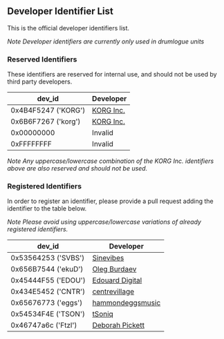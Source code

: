 ## Developer Identifier List

 This is the official developer identifiers list.
 
 *Note Developer identifiers are currently only used in drumlogue units*
 
### Reserved Identifiers

 These identifiers are reserved for internal use, and should not be used by third party developers.

 | dev_id | Developer | 
 | ---  | --- | 
 | 0x4B4F5247 ('KORG') | [KORG Inc.](https://korg.com) |
 | 0x6B6F7267 ('korg') | [KORG Inc.](https://korg.com) |
 | 0x00000000          | Invalid |
 | 0xFFFFFFFF          | Invalid |

 *Note Any uppercase/lowercase combination of the KORG Inc. identifiers above are also reserved and should not be used.*
 
### Registered Identifiers

 In order to register an identifier, please provide a pull request adding the identifier to the table below.
 
 *Note Please avoid using uppercase/lowercase variations of already registered identifiers.*

 | dev_id | Developer | 
 | --- | --- | 
 | 0x53564253 ('SVBS') | [Sinevibes](https://sinevib.es) |
 | 0x656B7544 ('ekuD') | [Oleg Burdaev](https://github.com/dukesrg) |
 | 0x45444F55 ('EDOU') | [Edouard Digital](https://edouard.digital) |
 | 0x434E5452 ('CNTR') | [centrevillage](https://centrevillage.net) |
 | 0x65676773 ('eggs') | [hammondeggsmusic](https://hammondeggsmusic.ca) |
 | 0x54534F4E ('TSON') | [tSoniq](https://tsoniq.com) |
 | 0x46747a6c ('Ftzl') | [Deborah Pickett](https://www.icemoonprison.com/blog/?page_id=777) |
